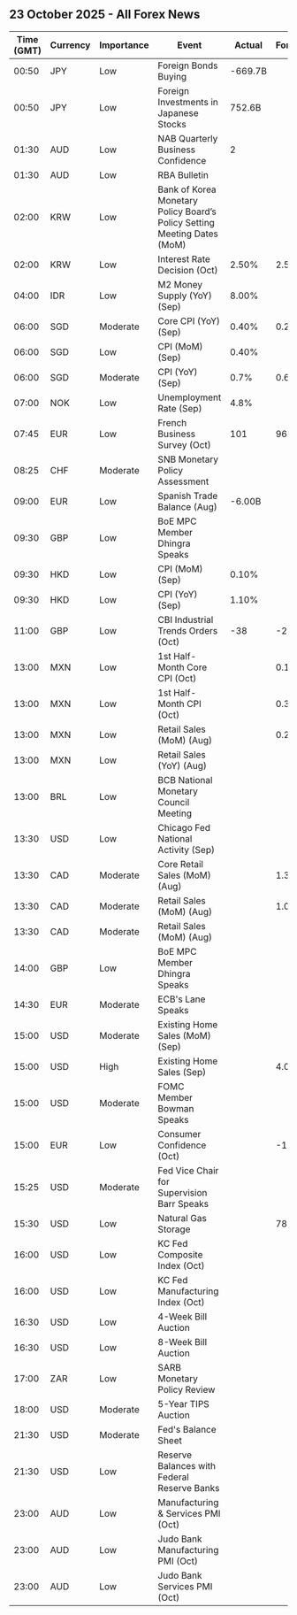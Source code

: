 ## 23 October 2025 - All Forex News

| Time (GMT) | Currency | Importance | Event | Actual | Forecast | Previous |
|------|----------|------------|-------|--------|----------|----------|
| 00:50 | JPY | Low | Foreign Bonds Buying | -669.7B |  | 601.3B |
| 00:50 | JPY | Low | Foreign Investments in Japanese Stocks | 752.6B |  | 1,886.6B |
| 01:30 | AUD | Low | NAB Quarterly Business Confidence | 2 |  | 0 |
| 01:30 | AUD | Low | RBA Bulletin |  |  |  |
| 02:00 | KRW | Low | Bank of Korea Monetary Policy Board’s Policy Setting Meeting Dates (MoM) |  |  |  |
| 02:00 | KRW | Low | Interest Rate Decision (Oct) | 2.50% | 2.50% | 2.50% |
| 04:00 | IDR | Low | M2 Money Supply (YoY) (Sep) | 8.00% |  | 7.60% |
| 06:00 | SGD | Moderate | Core CPI (YoY) (Sep) | 0.40% | 0.20% | 0.30% |
| 06:00 | SGD | Low | CPI (MoM) (Sep) | 0.40% |  | 0.50% |
| 06:00 | SGD | Moderate | CPI (YoY) (Sep) | 0.7% | 0.6% | 0.5% |
| 07:00 | NOK | Low | Unemployment Rate (Sep) | 4.8% |  | 4.9% |
| 07:45 | EUR | Low | French Business Survey (Oct) | 101 | 96 | 97 |
| 08:25 | CHF | Moderate | SNB Monetary Policy Assessment |  |  |  |
| 09:00 | EUR | Low | Spanish Trade Balance (Aug) | -6.00B |  | -4.01B |
| 09:30 | GBP | Low | BoE MPC Member Dhingra Speaks |  |  |  |
| 09:30 | HKD | Low | CPI (MoM) (Sep) | 0.10% |  | 0.10% |
| 09:30 | HKD | Low | CPI (YoY) (Sep) | 1.10% |  | 1.10% |
| 11:00 | GBP | Low | CBI Industrial Trends Orders (Oct) | -38 | -28 | -27 |
| 13:00 | MXN | Low | 1st Half-Month Core CPI (Oct) |  | 0.19% | 0.22% |
| 13:00 | MXN | Low | 1st Half-Month CPI (Oct) |  | 0.36% | 0.18% |
| 13:00 | MXN | Low | Retail Sales (MoM) (Aug) |  | 0.2% | 0.1% |
| 13:00 | MXN | Low | Retail Sales (YoY) (Aug) |  |  | 2.4% |
| 13:00 | BRL | Low | BCB National Monetary Council Meeting |  |  |  |
| 13:30 | USD | Low | Chicago Fed National Activity (Sep) |  |  | -0.12 |
| 13:30 | CAD | Moderate | Core Retail Sales (MoM) (Aug) |  | 1.3% | -1.2% |
| 13:30 | CAD | Moderate | Retail Sales (MoM) (Aug) |  | 1.0% | -0.8% |
| 13:30 | CAD | Moderate | Retail Sales (MoM) (Aug) |  |  | -0.8% |
| 14:00 | GBP | Low | BoE MPC Member Dhingra Speaks |  |  |  |
| 14:30 | EUR | Moderate | ECB's Lane Speaks |  |  |  |
| 15:00 | USD | Moderate | Existing Home Sales (MoM) (Sep) |  |  | -0.2% |
| 15:00 | USD | High | Existing Home Sales (Sep) |  | 4.06M | 4.00M |
| 15:00 | USD | Moderate | FOMC Member Bowman Speaks |  |  |  |
| 15:00 | EUR | Low | Consumer Confidence (Oct) |  | -15.0 | -14.9 |
| 15:25 | USD | Moderate | Fed Vice Chair for Supervision Barr Speaks |  |  |  |
| 15:30 | USD | Low | Natural Gas Storage |  | 78B | 80B |
| 16:00 | USD | Low | KC Fed Composite Index (Oct) |  |  | 4 |
| 16:00 | USD | Low | KC Fed Manufacturing Index (Oct) |  |  | 4 |
| 16:30 | USD | Low | 4-Week Bill Auction |  |  | 4.030% |
| 16:30 | USD | Low | 8-Week Bill Auction |  |  | 3.960% |
| 17:00 | ZAR | Low | SARB Monetary Policy Review |  |  |  |
| 18:00 | USD | Moderate | 5-Year TIPS Auction |  |  | 1.650% |
| 21:30 | USD | Moderate | Fed's Balance Sheet |  |  | 6,596B |
| 21:30 | USD | Low | Reserve Balances with Federal Reserve Banks |  |  | 2.988T |
| 23:00 | AUD | Low | Manufacturing & Services PMI (Oct) |  |  | 52.40 |
| 23:00 | AUD | Low | Judo Bank Manufacturing PMI (Oct) |  |  | 51.4 |
| 23:00 | AUD | Low | Judo Bank Services PMI (Oct) |  |  | 52.4 |
